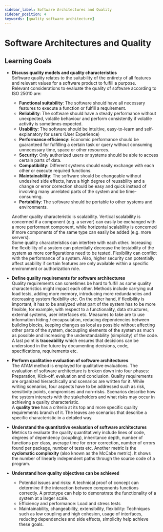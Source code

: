 ```yaml
---
sidebar_label: Software Architectures and Quality
sidebar_position: 4
keywords: [quality software architecture]
---
```


# Software Architectures and Quality

## Learning Goals

- **Discuss quality models and quality characteristics**  
  Software quality relates to the suitability of the entirety of all features and relevant values for a software product
  to fulfill a purpose.  
  Relevant considerations to evaluate the quality of software according to ISO 25010 are:
    - **Functional suitability**: The software should have all necessary features to execute a function or fulfill a
      requirement.
    - **Reliability**: The software should have a steady performance without unexpected, volatile behaviour and perform
      consistently if volatile activity is sometimes expected.
    - **Usability**: The software should be intuitive, easy-to-learn and self-explanatory for users (User Experience)
    - **Performance efficiency**: Economic performance should be guaranteed for fulfilling a certain task or query
      without consuming unnecessary time, space or other resources.
    - **Security**: Only authorized users or systems should be able to access certain parts of data.
    - **Compatibility**: Different systems should easily exchange with each other or execute required functions.
    - **Maintainability**: The software should be changeable without undesired side effects, have a high degree of
      reusability and a change or error correction should be easy and quick instead of involving many unrelated parts of
      the system and be time-consuming.
    - **Portability**: The software should be portable to other systems and environments.

  Another quality characteristic is scalability. Vertical scalability is concerned if a component (e.g. a server)
  can easily be exchanged with a more performant component, while horizontal scalability is concerned if more
  components of the same type can easily be added (e.g. more servers).  
  Some quality characteristics can interfere with each other. Increasing the flexibility of a system can potentially
  decrease the testability of the system as more configurations need to be tested. Flexibility can conflict with the
  performance of a system. Also, higher security can potentially affect usability if certain features are only available
  within a specific environment or authorization role.

- **Define quality requirements for software architectures**  
  Quality requirements can sometimes be hard to fulfill as some quality characteristics might impact each other. Methods
  include carrying out load tests, adding more memory, introducing more redundancies and decreasing system flexibility
  etc. On the other hand, if flexibility is important, it has to be analyzed what part of the system has to be more
  flexible, for example, with respect to a functionality, data structures, external systems, user interfaces etc.
  Measures to take are to use information hiding / encapsulation, reducing dependencies between building blocks, keeping
  changes as local as possible without affecting other parts of the system, decoupling elements of the system as much as
  possible and increasing the understandability (simplicity) of the code. A last point is **traceability** which ensures
  that decisions can be understood in the future by documenting decisions, code, specifications, requirements etc.

- **Perform qualitative evaluation of software architectures**  
  The ATAM method is employed for qualitative evaluations. The evaluation of software architecture is broken down into
  four phases: Preparation, Kick-off, evaluation and conclusion. Quality requirements are organized hierarchically and
  scenarios are written for it. While writing scenarios, four aspects have to be addressed such as risk, sensitivity
  points, compromises and non-risks. Scenarios describe how the system interacts with the stakeholders and what risks
  may occur in achieving a quality characteristic.  
  A **quality tree** has a criteria at its top and more specific quality requirements branch of it. The leaves are
  scenarios that describe a specific characteristic in a detailed way.

- **Understand the quantitative evaluation of software architectures**  
  Metrics to evaluate the quality quantitatively include lines of code, degrees of dependency (coupling), inheritance
  depth, number of functions per class, average time for error correction, number of errors found per package, number of
  tests etc. Another metric is the **cyclomatic complexity** (also known as the McCabe metric). It shows the number of
  linearly independent paths through the source code of a program.

- **Understand how quality objectives can be achieved**
    - Potential issues and risks: A technical proof of concept can determine if the interaction between components
      functions correctly. A prototype can help to demonstrate the functionality of a system at a larger scale.
    - Efficiency and performance: Load and stress tests
    - Maintainability, changeability, extensibility, flexibility: Techniques such as low coupling and high cohesion,
      usage of interfaces, reducing dependencies and side effects, simplicity help achieve these goals.

